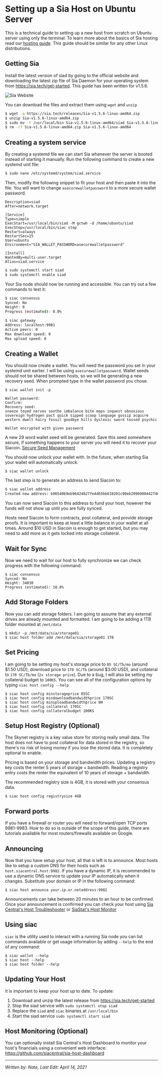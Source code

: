 # Setting up a Sia Host on Ubuntu Server
This is a technical guide to setting up a new host from scratch on Ubuntu server using only the terminal. To learn more about the basics of Sia hosting read our [hosting guide](/hosting/index.html). This guide should be similar for any other Linux distributions.

## Getting Sia
Install the latest version of siad by going to the official website and downloading the latest zip file of Sia Daemon for your operating system from https://sia.tech/get-started. This guide has been written for v1.5.6.

![Sia Website](../static/assets/hosting/hosting-with-siad/sia-tech-website.png)

You can download the files and extract them using `wget` and `unzip`
```sh
$ wget -q https://sia.tech/releases/Sia-v1.5.6-linux-amd64.zip
$ unzip Sia-v1.5.6-linux-amd64.zip
$ sudo mv -t /usr/local/bin Sia-v1.5.6-linux-amd64/siad Sia-v1.5.6-linux-amd64/siac
$ rm -rf Sia-v1.5.6-linux-amd64.zip Sia-v1.5.6-linux-amd64
```

## Creating a system service
By creating a systemd file we can start Sia whenever the server is booted instead of starting it manually. Run the following command to create a new systemd unit file:
```sh
$ sudo nano /etc/systemd/system/siad.service
```

Then, modify the following snippet to fit your host and then paste it into the file. You will want to change `asecurewalletpassword` to a more secure wallet password.

```
Description=siad
After=network.target

[Service]
Type=simple
ExecStart=/usr/local/bin/siad -M gctwh -d /home/ubuntu/siad
ExecStop=/usr/local/bin/siac stop
Restart=always
RestartSec=15
User=ubuntu 
Environment="SIA_WALLET_PASSWORD=asecurewalletpassword"

[Install]
WantedBy=multi-user.target
Alias=siad.service
```

```sh
$ sudo systemctl start siad
$ sudo systemctl enable siad
```

Your Sia node should now be running and accessible. You can try out a few commands to test it:

```sh
$ siac consensus
Synced: No
Height: 0
Progress (estimated): 0.0%
```

```sh
$ siac gateway
Address: localhost:9981
Active peers: 0
Max download speed: 0
Max upload speed: 0
```

## Creating a Wallet
You should now create a wallet. You will need the password you set in your systemd unit earlier. I will be using `asecurewalletpassword`. Wallet seeds should not be shared between hosts, so we will be generating a new recovery seed. When prompted type in the wallet password you chose. 

```
$ siac wallet init -p 
```
```    
Wallet password: 
Confirm: 
Recovery seed:
sneeze toyed nerves soothe imbalance bite maps inquest obnoxious sovereign hydrogen pact quick sipped scoop language gossip acquire western dwelt hairy fossil goodbye hills dyslexic sword tossed psychic

Wallet encrypted with given password
```

A new 29 word wallet seed will be generated. Save this seed somewhere secure, if something happens to your server you will need it to recover your Siacoin. [Secure Seed Management](/sia/seed-management.html)

You should now unlock your wallet with. In the future, when starting Sia your wallet will automatically unlock.
```
$ siac wallet unlock
```

The last step is to generate an address to send Siacoin to:
```sh
$ siac wallet address
Created new address: b96540b9eb96424827fe4d65bb618201c90eb2096908442746e6f29553159b4bf70a030f8cf9
```

You can now send Siacoin to this address to fund your host, however the funds will not show up until you are fully synced. 

Hosts need Siacoin to form contracts, post collateral, and provide storage proofs. It is important to keep at least a little balance in your wallet at all times. Around $10 USD in Siacoin is enough to get started, but you may need to add more as it gets locked into storage collateral.

## Wait for Sync
Now we need to wait for our host to fully synchronize we can check progress with the following command:

```
$ siac consensus
Synced: No
Height: 34030
Progress (estimated): 10.8%
```

## Add Storage Folders
Now you can add storage folders. I am going to assume that any external drives are already mounted and formatted. I am going to be adding a 1TB folder mounted at `/mnt/data`

```
$ mkdir -p /mnt/data/sia/storage01
$ siac host folder add /mnt/data/sia/storage01 1TB
```

## Set Pricing
I am going to be setting my host's storage price to `85 SC/Tb/mo` (around $1.50 USD), download price to `170 SC/Tb` (around $3.00 USD), and collateral to `170 SC/Tb/mo` (`2x storage price`). Due to a bug, I will also be setting my collateral budget to `100KS`. You can see all of the configuration options by typing `siac host config --help`

```
$ siac host config minstorageprice 85SC
$ siac host config mindownloadbandwidthprice 170SC
$ siac host config minuploadbandwidthprice 0H
$ siac host config collateral 170SC
$ siac host config collateralbudget 100KS
```

## Setup Host Registry (Optional)
The Skynet registry is a key value store for storing really small data. The host does not have to post collateral for data stored in the registry, so there's no risk of losing money if you lose the stored data. It is completely optional to enable.

Pricing is based on your storage and bandwidth prices. Updating a registry key costs the renter 5 years of storage + bandwidth. Reading a registry entry costs the renter the equivalent of 10 years of storage + bandwidth.

The recommended registry size is 4GB, it is stored with your consensus data.

```
$ siac host config registrysize 4GB
```

## Forward ports
If you have a firewall or router you will need to forward/open TCP ports 9981-9983. How to do so is outside of the scope of this guide, there are tutorials available for most routers/firewalls available on Google.

## Announcing
Now that you have setup your host, all that is left is to announce. Most hosts like to setup a custom DNS for their hosts such as `host.siacentral.host:9982`. If you have a dynamic IP, it is recommended to use a dynamic DNS service to update your IP automatically when it changes. Substitute your domain or IP in the following command:
```
$ siac host announce your.ip.or.netaddress:9982
```

Announcements can take between 20 minutes to an hour to be confirmed. Once your announcement is confirmed you can check your host using 
<a href="https://troubleshoot.siacentral.com" target="_blank" rel="noopener noreferrer">Sia Central's Host Troubleshooter</a> or <a href="https://siastats.info/hosts" target="_blank" rel="noopener noreferrer">SiaStat's Host Monitor</a>

## Using siac
`siac` is the utility used to interact with a running Sia node you can list commands available or get usage information by adding `--help` to the end of any command:
```
$ siac wallet --help
$ siac host --help
$ siac host folder --help
```

## Updating Your Host
It is important to keep your host up to date. To update:
1. Download and unzip the latest release from https://sia.tech/get-started
2. Stop the siad service with `sudo systemctl stop siad`
3. Replace the `siad` and `siac` binaries at `/usr/local/bin`
4. Start the siad service `sudo systemctl start siad`

## Host Monitoring (Optional)
You can optionally install Sia Central's Host Dashboard to monitor your host's financials using a convenient web interface: https://github.com/siacentral/sia-host-dashboard

---
*Written by: Nate, Last Edit: April 14, 2021*